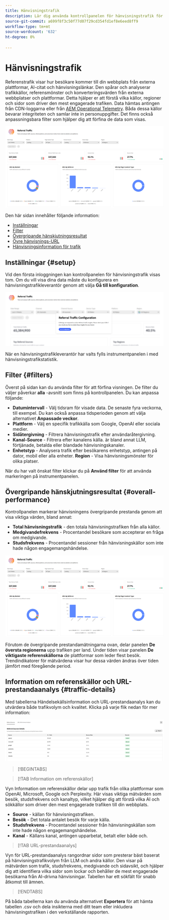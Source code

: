 ```yaml
---
title: Hänvisningstrafik
description: Lär dig använda kontrollpanelen för hänvisningstrafik för att se hur besökare kommer till din webbplats från externa plattformar, AI-citat och hänvisningslänkar.
source-git-commit: a699f8f3c50f77d07f29cd354fd1ef8e6eed8ff9
workflow-type: tm+mt
source-wordcount: '632'
ht-degree: 0%

---
```



# Hänvisningstrafik

Referenstrafik visar hur besökare kommer till din webbplats från externa plattformar, AI-citat och hänvisningslänkar. Den spårar och analyserar trafikkällor, referensmönster och konverteringsvärden från externa webbplatser och plattformar. Detta hjälper er att förstå vilka källor, regioner och sidor som driver den mest engagerade trafiken. Data hämtas antingen från CDN-loggarna eller från [AEM Operational Telemetry](https://experienceleague.adobe.com/sv/docs/experience-manager-cloud-service/content/sites/operational-telemetry-for-aem-as-a-cloud-service). Båda dessa källor bevarar integriteten och samlar inte in personuppgifter. Det finns också anpassningsbara filter som hjälper dig att förfina de data som visas.

![Referenssida](/help/dashboards/assets/referral-traffic.png)

Den här sidan innehåller följande information:

* [Inställningar](#setup)
* [Filter](#filters)
* [Övergripande hänskjutningsresultat](#overall-performance)
* [Övre hänvisnings-URL](#top-referrals)
* [Hänvisningsinformation för trafik](#traffic-details)

## Inställningar {#setup}

Vid den första inloggningen kan kontrollpanelen för hänvisningstrafik visas tom. Om du vill visa dina data måste du konfigurera en hänvisningstrafikleverantör genom att välja **Gå till konfiguration**.

![Inställningar för hänskjutning](/help/dashboards/assets/referral-setup1.png)

<!--- 1. Select your Source (either CDN logs or AEM Operational Telemetry).
2. Enter a primary contact email.
3. Click **Request activation** to enable data ingestion. Hiding this until confirmation from PM-->

När en hänvisningstrafikleverantör har valts fylls instrumentpanelen i med hänvisningstrafikstatistik.

## Filter {#filters}

Överst på sidan kan du använda filter för att förfina visningen. De filter du väljer påverkar **alla** -avsnitt som finns på kontrollpanelen. Du kan anpassa följande:

* **Datumintervall** - Välj tidsram för visade data. De senaste fyra veckorna, till exempel. Du kan också anpassa tidsperioden genom att välja alternativet **Anpassade veckor**.
* **Plattform** - Välj en specifik trafikkälla som Google, OpenAI eller sociala medier.
* **Sidåtergivning** - Filtrera hänvisningstrafik efter användaråtergivning.
* **Kanal-Source** - Filtrera efter kanalens källa. är bland annat LLM, förtjänade, betalda eller blandade hänvisningskanaler.
* **Enhetstyp** - Analysera trafik efter besökarens enhetstyp, antingen på dator, mobil eller alla enheter.
  **Region** - Visa hänvisningsmönster för olika platser.

När du har valt önskat filter klickar du på **Använd filter** för att använda markeringen på instrumentpanelen.

## Övergripande hänskjutningsresultat {#overall-performance}

Kontrollpanelen markerar hänvisningens övergripande prestanda genom att visa viktiga värden, bland annat:

* **Total hänvisningstrafik** - den totala hänvisningstrafiken från alla källor.
* **Medgivandefrekvens** - Procentandel besökare som accepterar en fråga om medgivande.
* **Studsfrekvens** - Procentandel sessioner från hänvisningskällor som inte hade någon engagemangshändelse.

![Referenssida](/help/dashboards/assets/referral-traffic.png)

Förutom de övergripande prestandamätningarna ovan, delar panelen **De översta regionerna** upp trafiken per land. Under tiden visar panelen **De viktigaste referenskällorna** de plattformar som leder flest besök. Trendindikatorer för mätvärdena visar hur dessa värden ändras över tiden jämfört med föregående period.

<!--## Top Referral URLs {#top-referrals}

The Top Referral URLs list surfaces your site’s most visited pages from referrals.

![Top Referral URLs](/help/dashboards/assets/top-url.png)-->

## Information om referenskällor och URL-prestandaanalys {#traffic-details}

Med tabellerna Händelsekällsinformation och URL-prestandaanalys kan du utvärdera både trafikvolym och kvalitet. Klicka på varje flik nedan för mer information:

![Information om hänvisningstrafik](/help/dashboards/assets/traffic-details.png)

>[!BEGINTABS]

>[!TAB Information om referenskällor]

Vyn Information om referenskällor delar upp trafik från olika plattformar som OpenAI, Microsoft, Google och Perplexity. Här visas viktiga mätvärden som besök, studsfrekvens och kanaltyp, vilket hjälper dig att förstå vilka AI och sökkällor som driver den mest engagerade trafiken till din webbplats.

* **Source** - källan för hänvisningstrafiken.
* **Besök** - Det totala antalet besök för varje källa.
* **Studsfrekvens** - Procentandel sessioner från hänvisningskällan som inte hade någon engagemangshändelse.
* **Kanal** - Källans kanal, antingen upparbetat, betalt eller både och.

>[!TAB URL-prestandaanalys]

Vyn för URL-prestandaanalys rangordnar sidor som presterar bäst baserat på hänvisningstrafikvolym från LLM och andra källor. Den visar på mätvärden som trafik, studsfrekvens, medgivande och sidavsikt, och hjälper dig att identifiera vilka sidor som lockar och behåller de mest engagerade besökarna från AI-drivna hänvisningar. Tabellen har ett sökfält för snabb åtkomst till ämnen.

>[!ENDTABS]

På båda tabellerna kan du använda alternativet **Exportera** för att hämta tabellen .csv och dela insikterna med ditt team eller inkludera hänvisningstrafiken i den verkställande rapporten.
